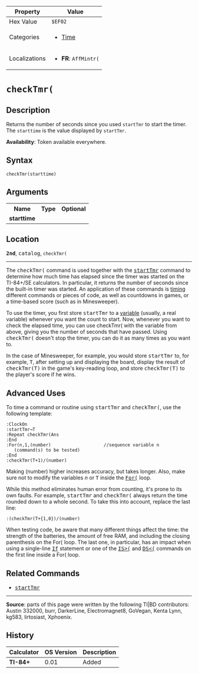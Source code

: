 | Property      | Value |
|---------------|-------|
| Hex Value     | `$EF02`|
| Categories    | <ul><li>[Time](<../categories/Time.md>)</li></ul> |
| Localizations | <ul><li><b>FR</b>: `AffMintr(`</li></ul> |

# `checkTmr(`

## Description
Returns the number of seconds since you used `startTmr` to start the timer. The `starttime` is the value displayed by `startTmr`.


<b>Availability</b>: Token available everywhere.

## Syntax
`checkTmr(starttime)`

## Arguments
<table>
<tr><th>Name</th><th>Type</th><th>Optional</th></tr>

<tr><td><b>starttime</b></td><td></td><td></td></tr>

</table>

## Location
<tt><kbd><b>2nd</b></kbd></tt>, <kbd>catalog</kbd>, `checkTmr(`
<hr>

The <tt>checkTmr(</tt> command is used together with the <tt><a href="startTmr.md">startTmr</a></tt> command to determine how much time has elapsed since the timer was started on the TI-84+/SE calculators. In particular, it returns the number of seconds since the built-in timer was started. An application of these commands is [timing](timings) different commands or pieces of code, as well as countdowns in games, or a time-based score (such as in Minesweeper).

To use the timer, you first store <tt>startTmr</tt> to a [variable](variables) (usually, a real variable) whenever you want the count to start. Now, whenever you want to check the elapsed time, you can use checkTmr( with the variable from above, giving you the number of seconds that have passed. Using <tt>checkTmr(</tt> doesn't stop the timer, you can do it as many times as you want to.

In the case of Minesweeper, for example, you would store <tt>startTmr</tt> to, for example, <tt>T</tt>, after setting up and displaying the board, display the result of <tt>checkTmr(T)</tt> in the game's key-reading loop, and store <tt>checkTmr(T)</tt> to the player's score if he wins.

## Advanced Uses

To time a command or routine using <tt>startTmr</tt> and <tt>checkTmr(</tt>, use the following template:

```ti-basic
:ClockOn
:startTmr→T
:Repeat checkTmr(Ans
:End
:For(n,1,(number)                    //sequence variable n
   (command(s) to be tested)
:End
:checkTmr(T+1)/(number)
```

Making (number) higher increases accuracy, but takes longer. Also, make sure not to modify the variables <tt><em>n</em></tt> or <tt>T</tt> inside the <tt><a href="For(.md">For(</a></tt> loop.

While this method eliminates human error from counting, it's prone to its own faults. For example, <tt>startTmr</tt> and <tt>checkTmr(</tt> always return the time rounded down to a whole second. To take this into account, replace the last line:

```ti-basic
:(checkTmr(T+{1,0})/(number)
```

When testing code, be aware that many different things affect the time: the strength of the batteries, the amount of free RAM, and including the closing parenthesis on the For( loop. The last one, in particular, has an impact when using a single-line <tt><a href="If.md">If</a></tt> statement or one of the <tt><a href="IS(.md">IS&gt;(</a></tt> and <tt><a href="DS(.md">DS&lt;(</a></tt> commands on the first line inside a For( loop.

## Related Commands

*   <tt><a href="startTmr.md">startTmr</a></tt>

* * *

**Source**: parts of this page were written by the following TI|BD contributors: Austin 332000, burr, DarkerLine, Electromagnet8, GoVegan, Kenta Lynn, kg583, lirtosiast, Xphoenix.

## History
| Calculator | OS Version | Description |
|------------|------------|-------------|
| <b>TI-84+</b> | 0.01 | Added |


